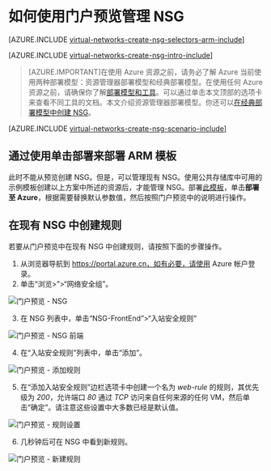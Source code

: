 <properties 
   pageTitle="如何使用门户预览在 ARM 模式下创建 NSG | Azure"
   description="了解如何使用门户预览在 ARM 下创建和部署 NSG"
   services="virtual-network"
   documentationCenter="na"
   authors="telmosampaio"
   manager="carolz"
   editor="tysonn"
   tags="azure-resource-manager"
/>
<tags 
   ms.service="virtual-network"
   ms.devlang="na"
   ms.topic="article"
   ms.tgt_pltfrm="na"
   ms.workload="infrastructure-services"
   ms.date="02/04/2016"
   wacn.date="12/16/2016"
   ms.author="jdial" />

# 如何使用门户预览管理 NSG

[AZURE.INCLUDE [virtual-networks-create-nsg-selectors-arm-include](../../includes/virtual-networks-create-nsg-selectors-arm-include.md)]

[AZURE.INCLUDE [virtual-networks-create-nsg-intro-include](../../includes/virtual-networks-create-nsg-intro-include.md)]

>[AZURE.IMPORTANT]在使用 Azure 资源之前，请务必了解 Azure 当前使用两种部署模型：资源管理器部署模型和经典部署模型。在使用任何 Azure 资源之前，请确保你了解[部署模型和工具](/documentation/articles/azure-classic-rm/)。可以通过单击本文顶部的选项卡来查看不同工具的文档。本文介绍资源管理器部署模型。你还可以[在经典部署模型中创建 NSG](/documentation/articles/virtual-networks-create-nsg-classic-ps/)。

[AZURE.INCLUDE [virtual-networks-create-nsg-scenario-include](../../includes/virtual-networks-create-nsg-scenario-include.md)]

## 通过使用单击部署来部署 ARM 模板

此时不能从预览创建 NSG。但是，可以管理现有 NSG。使用公共存储库中可用的示例模板创建以上方案中所述的资源后，才能管理 NSG。部署[此模板](http://github.com/telmosampaio/azure-templates/tree/master/201-IaaS-WebFrontEnd-SQLBackEnd-NSG)，单击**部署至 Azure**，根据需要替换默认参数值，然后按照门户预览中的说明进行操作。

## 在现有 NSG 中创建规则

若要从门户预览中在现有 NSG 中创建规则，请按照下面的步骤操作。

1. 从浏览器导航到 https://portal.azure.cn，如有必要，请使用 Azure 帐户登录。
2. 单击“浏览>”>“网络安全组”。

![门户预览 - NSG](./media/virtual-networks-create-nsg-arm-pportal/figure1.png)

3. 在 NSG 列表中，单击“NSG-FrontEnd”>“入站安全规则”

![门户预览 - NSG 前端](./media/virtual-networks-create-nsg-arm-pportal/figure2.png)

4. 在“入站安全规则”列表中，单击“添加”。

![门户预览 - 添加规则](./media/virtual-networks-create-nsg-arm-pportal/figure3.png)

5. 在“添加入站安全规则”边栏选项卡中创建一个名为 *web-rule* 的规则，其优先级为 *200*，允许端口 *80* 通过 *TCP* 访问来自任何来源的任何 VM，然后单击“确定”。请注意这些设置中大多数已经是默认值。

![门户预览 - 规则设置](./media/virtual-networks-create-nsg-arm-pportal/figure4.png)

6. 几秒钟后可在 NSG 中看到新规则。

![门户预览 - 新建规则](./media/virtual-networks-create-nsg-arm-pportal/figure5.png)

<!---HONumber=Mooncake_Quality_Review_1202_2016-->